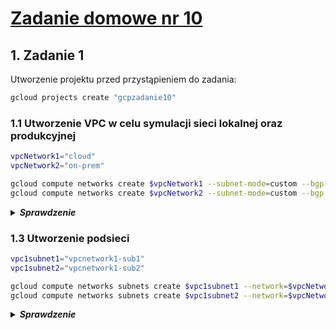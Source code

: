 # [Zadanie domowe nr 10](https://szkolachmury.pl/google-cloud-platform-droga-architekta/tydzien-10-cloud-hybrid-connectivity/zadanie-domowe-nr-10/)

## 1. Zadanie 1

Utworzenie projektu przed przystąpieniem do zadania:
```bash
gcloud projects create "gcpzadanie10"
```

### 1.1 Utworzenie VPC w celu symulacji sieci lokalnej oraz produkcyjnej
```bash
vpcNetwork1="cloud"
vpcNetwork2="on-prem"

gcloud compute networks create $vpcNetwork1 --subnet-mode=custom --bgp-routing-mode=global
gcloud compute networks create $vpcNetwork2 --subnet-mode=custom --bgp-routing-mode=global
```

<details>
  <summary><b><i>Sprawdzenie</i></b></summary>

```bash
bartosz@cloudshell:~ (zad10-268721)$ gcloud compute networks list
NAME     SUBNET_MODE  BGP_ROUTING_MODE  IPV4_RANGE  GATEWAY_IPV4
cloud    CUSTOM       REGIONAL
on-prem  CUSTOM       REGIONAL
```
</details>

### 1.3 Utworzenie podsieci
```bash
vpc1subnet1="vpcnetwork1-sub1"
vpc1subnet2="vpcnetwork1-sub2"

gcloud compute networks subnets create $vpc1subnet1 --network=$vpcNetwork1 --region=$vpcRegion --range=10.1.0.0/16
gcloud compute networks subnets create $vpc1subnet2 --network=$vpcNetwork2 --region=$vpcRegion --range=10.2.0.0/16
```

<details>
  <summary><b><i>Sprawdzenie</i></b></summary>

```bash
bartosz@cloudshell:~ (zad10-268721)$ gcloud compute networks subnets list
NAME              REGION                   NETWORK  RANGE
vpcnetwork1-sub1  europe-west1             cloud    10.1.0.0/16
vpcnetwork1-sub2  europe-west1             on-prem  10.2.0.0/16
```
</details>

